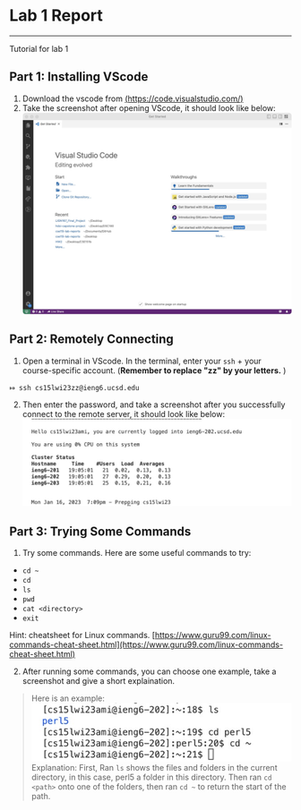 # Lab 1 Report
---
Tutorial for lab 1

## Part 1: Installing VScode
1. Download the vscode from [(https://code.visualstudio.com/)](https://code.visualstudio.com/)
2. Take the screenshot after opening VScode, it should look like below: 
![Image](vscode.jpg)

## Part 2: Remotely Connecting
1. Open a terminal in VScode. In the terminal, enter your `ssh` + your course-specific account. (**Remember to replace "zz" by your letters.** )
```
⤇ ssh cs15lwi23zz@ieng6.ucsd.edu 
```  


2. Then enter the password, and take a screenshot after you successfully connect to the remote server, it should look like below: \
![Image](remote_server.jpg)


## Part 3: Trying Some Commands
1. Try some commands. Here are some useful commands to try: 

*  `cd ~`
*  `cd`
*  `ls`
*  `pwd`
*  `cat <directory>`
*  `exit`

Hint: cheatsheet for Linux commands. [https://www.guru99.com/linux-commands-cheat-sheet.html](https://www.guru99.com/linux-commands-cheat-sheet.html)

2. After running some commands, you can choose one example, take a screenshot and give a short explaination. 

> Here is an example: \
> ![Image](command_example.jpg) \
> Explanation: First, Ran `ls` shows the files and folders in the current directory, in this case, perl5 a folder in this directory. Then ran `cd <path>` onto one of the folders, then ran `cd ~` to return the start of the path.  

